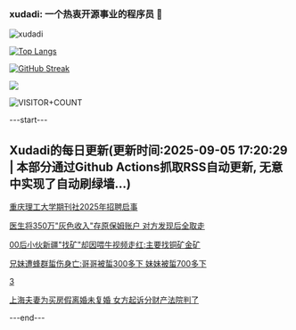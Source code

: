 ### xudadi: 一个热衷开源事业的程序员 👋

![xudadi](https://github-readme-stats-git-masterorgs-github-readme-stats-team.vercel.app/api?username=xudadi)

[![Top Langs](https://github-readme-stats.vercel.app/api/top-langs/?username=xudadi)](https://github.com/anuraghazra/github-readme-stats)

[![GitHub Streak](https://streak-stats.demolab.com?user=xudadi&locale=zh_Hans)](https://git.io/streak-stats)

![](https://raw.githubusercontent.com/xudadi/xudadi/main/assets/github-contribution-grid-snake.svg)

![VISITOR+COUNT](https://komarev.com/ghpvc/?username=xudadi&label=VISITOR+COUNT)


---start---

## Xudadi的每日更新(更新时间:2025-09-05 17:20:29 | 本部分通过Github Actions抓取RSS自动更新, 无意中实现了自动刷绿墙...)

[重庆理工大学期刊社2025年招聘启事](https://www.gongkaoleida.com/article/2604554)

[医生将350万"灰色收入"存原保姆账户 对方发现后全取走](https://m.163.com/news/article/K8L0VNTJ05561G0D.html)

[00后小伙新疆"找矿"却因喂牛视频走红:主要找铜矿金矿](https://m.163.com/news/article/K8L07UOP0534P59R.html)

[兄妹遭蜂群蜇伤身亡:哥哥被蜇300多下 妹妹被蜇700多下](https://m.163.com/news/article/K8KUP040051492T3.html)

[3](https://m.163.com/touch/news/sub/domestic)

[上海夫妻为买房假离婚未复婚 女方起诉分财产法院判了](https://m.163.com/news/article/K8KPU8AJ053469LG.html)

---end---
